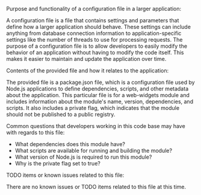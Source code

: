 Purpose and functionality of a configuration file in a larger application:

A configuration file is a file that contains settings and parameters that define how a larger application should behave. These settings can include anything from database connection information to application-specific settings like the number of threads to use for processing requests. The purpose of a configuration file is to allow developers to easily modify the behavior of an application without having to modify the code itself. This makes it easier to maintain and update the application over time.

Contents of the provided file and how it relates to the application:

The provided file is a package.json file, which is a configuration file used by Node.js applications to define dependencies, scripts, and other metadata about the application. This particular file is for a web-widgets module and includes information about the module's name, version, dependencies, and scripts. It also includes a private flag, which indicates that the module should not be published to a public registry.

Common questions that developers working in this code base may have with regards to this file:

- What dependencies does this module have?
- What scripts are available for running and building the module?
- What version of Node.js is required to run this module?
- Why is the private flag set to true?

TODO items or known issues related to this file:

There are no known issues or TODO items related to this file at this time.